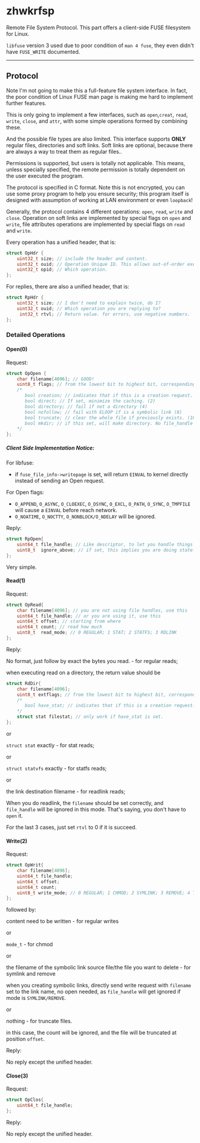 # zhwkrfsp
Remote File System Protocol. This part offers a client-side FUSE filesystem for Linux.

`libfuse` version 3 used due to poor condition of `man 4 fuse`, they even didn't have `FUSE_WRITE`  documented.

---

## Protocol

Note I'm not going to make this a full-feature file system interface. In fact, the poor condition of Linux FUSE man page is making me hard to implement further features.

This is only going to implement a few interfaces, such as `open`,`creat`, `read`, `write`, `close`, and `attr`, with some simple operations formed by combining these.

And the possible file types are also limited. This interface supports **ONLY** regular files, directories and soft links. Soft links are optional, because there are always a way to treat them as regular files..

Permissions is supported, but users is totally not applicable. This means, unless specially specified, the remote permission is totally dependent on the user executed the program.

The protocol is specified in C format. Note this is not encrypted, you can use some proxy program to help you ensure security; this program itself is designed with assumption of working at LAN environment or even `loopback`!

Generally, the protocol contains 4 different operations: `open`, `read`, `write` and `close`. Operation on soft links are implemented by special flags on `open` and `write`, file attributes operations are implemented by special flags on `read` and `write`.

Every operation has a unified header, that is:

```C
struct OpHdr {
    uint32_t size; // include the header and content.
    uint32_t ouid; // Operation Unique ID. This allows out-of-order execution.
    uint32_t opid; // Which operation.
};
```

For replies, there are also a unified header, that is:

```C
struct RpHdr {
    uint32_t size; // I don't need to explain twice, do I?
    uint32_t ouid; // Which operation you are replying to?
     int32_t rtvl; // Return value. for errors, use negative numbers.
};
```

### Detailed Operations

#### Open(0)

Request:

```C
struct OpOpen {
    char filename[4096]; // GOOD!
    uint8_t flags; // from the lowest bit to highest bit, corresponding to following flags.
    /*
       bool creation; // indicates that if this is a creation request. (1)
       bool direct; // If set, minimize the caching. (2)
       bool directory; // fail if not a directory (4)
       bool nofollow; // fail with ELOOP if is a symbolic link (8)
       bool truncate; // clear the whole file if previously exists. (16)
       bool mkdir; // if this set, will make directory. No file_handle returned.(32)
    */
};
```

##### Client Side Implementation Notice:

For libfuse:

- if `fuse_file_info->writepage` is set, will return `EINVAL` to kernel directly instead of sending an Open request.

For Open flags:

- `O_APPEND`, `O_ASYNC`, `O_CLOEXEC`, `O_DSYNC`, `O_EXCL`, `O_PATH`, `O_SYNC`, `O_TMPFILE` will cause a `EINVAL` before reach network.
- `O_NOATIME`,  `O_NOCTTY`, `O_NONBLOCK/O_NDELAY` will be ignored.

Reply:

```C
struct RpOpen{
    uint64_t file_handle; // Like descriptor, to let you handle things better.
    uint8_t  ignore_above; // if set, this implies you are doing stateless FS. file handle will not work.
};
```

Very simple.

#### Read(1)

Request:

```C
struct OpRead{
    char filename[4096]; // you are not using file handles, use this
    uint64_t file_handle; // or you are using it, use this
    uint64_t offset; // starting from where
    uint64_t count; // read how much
    uint8_t  read_mode; // 0 REGULAR; 1 STAT; 2 STATFS; 3 RDLINK
};
```

Reply:

No format, just follow by exact the bytes you read. - for regular reads;

when executing read on a directory, the return value should be

```C
struct RdDir{
    char filename[4096];
    uint8_t extflags; // from the lowest bit to highest bit, corresponding to following flags.
    /*
       bool have_stat; // indicates that if this is a creation request. (1)
    */
    struct stat filestat; // only work if have_stat is set.
};
```

or

`struct stat` exactly - for stat reads;

or

`struct statvfs` exactly - for statfs reads;

or

the link destination filename - for readlink reads;

When you do readlink, the `filename` should be set correctly, and `file_handle` will be ignored in this mode. That's saying, you don't have to `open` it.

For the last 3 cases, just set `rtvl` to 0 if it is succeed.

#### Write(2)

Request:

```C
struct OpWrit{
    char filename[4096];
    uint64_t file_handle;
    uint64_t offset;
    uint64_t count;
    uint8_t write_mode; // 0 REGULAR; 1 CHMOD; 2 SYMLINK; 3 REMOVE; 4 TRUNC
};
```

followed by:

content need to be written - for regular writes

or

`mode_t` - for chmod

or

the filename of the symbolic link source file/the file you want to delete - for symlink and remove

when you creating symbolic links, directly send write request with `filename` set to the link name, no open needed, as `file_handle` will get ignored if mode is `SYMLINK/REMOVE`.

or

nothing - for truncate files.

in this case, the count will be ignored, and the file will be truncated at position `offset`.

Reply:

No reply except the unified header.

#### Close(3)

Request:

```C
struct OpClos{
	uint64_t file_handle;
};
```

Reply:

No reply except the unified header.